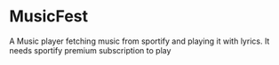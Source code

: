 # MusicFest
A Music player fetching music from sportify and playing it with lyrics. It needs sportify premium subscription to play

